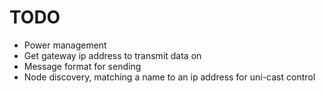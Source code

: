# TODO

- Power management
- Get gateway ip address to transmit data on
- Message format for sending
- Node discovery, matching a name to an ip address for uni-cast control
